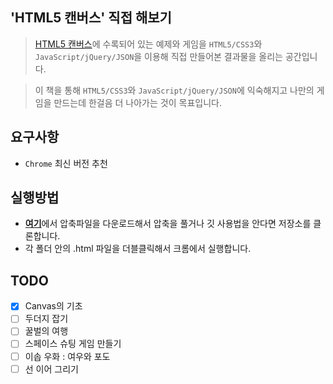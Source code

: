 ## 'HTML5 캔버스' 직접 해보기

> [HTML5 캔버스](https://www.aladin.co.kr/shop/wproduct.aspx?ItemId=95359994)에 수록되어 있는 예제와 게임을 `HTML5/CSS3`와 `JavaScript/jQuery/JSON`을 이용해 직접 만들어본 결과물을 올리는 공간입니다.

> 이 책을 통해 `HTML5/CSS3`와 `JavaScript/jQuery/JSON`에 익숙해지고 나만의 게임을 만드는데 한걸음 더 나아가는 것이 목표입니다.

## 요구사항
* `Chrome` 최신 버전 추천

## 실행방법
* [**여기**](https://github.com/LeapRealm/Hands-On-HTML5-Canvas/archive/master.zip)에서 압축파일을 다운로드해서 압축을 풀거나 깃 사용법을 안다면 저장소를 클론합니다.
* 각 폴더 안의 .html 파일을 더블클릭해서 크롬에서 실행합니다.

## TODO
- [X] Canvas의 기초
- [ ] 두더지 잡기
- [ ] 꿀벌의 여행
- [ ] 스페이스 슈팅 게임 만들기
- [ ] 이솝 우화 : 여우와 포도
- [ ] 선 이어 그리기
